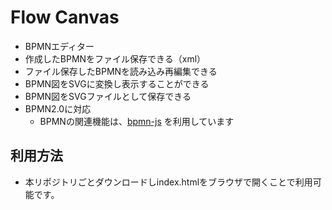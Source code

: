 # Flow Canvas
- BPMNエディター
- 作成したBPMNをファイル保存できる（xml）
- ファイル保存したBPMNを読み込み再編集できる
- BPMN図をSVGに変換し表示することができる
- BPMN図をSVGファイルとして保存できる
- BPMN2.0に対応
  - BPMNの関連機能は、[bpmn-js](https://github.com/bpmn-io/bpmn-js) を利用しています

## 利用方法
- 本リポジトリごとダウンロードしindex.htmlをブラウザで開くことで利用可能です。
